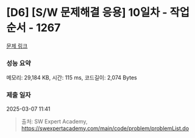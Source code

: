 # [D6] [S/W 문제해결 응용] 10일차 - 작업순서 - 1267 

[문제 링크](https://swexpertacademy.com/main/code/problem/problemDetail.do?contestProbId=AV18TrIqIwUCFAZN) 

### 성능 요약

메모리: 29,184 KB, 시간: 115 ms, 코드길이: 2,074 Bytes

### 제출 일자

2025-03-07 11:41



> 출처: SW Expert Academy, https://swexpertacademy.com/main/code/problem/problemList.do